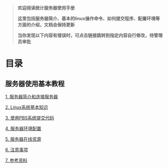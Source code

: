 > **欢迎阅读统计服务器使用手册**
> 
> **这里包括服务器简介、基本的linux操作命令、如何提交程序、配置环境等方面的介绍，文档会保持更新**
> 
> **当你发现以下内容有错误时，可点击链接跳转到指定内容自行修改，待管理员审批**

# 目录

## 服务器使用基本教程

[1. 服务器简介和连接服务器](/docs/source/docs/source/raw/服务器使用基本教程/CH1服务器简介和连接服务器.md)

[2. Linux系统基本知识](/docs/source/raw/服务器使用基本教程/CH2Linux系统基本知识.md)

[3. 使用PBS系统提交代码](/docs/source/raw/服务器使用基本教程/CH3使用PBS系统提交代码.md)

[4. 服务器环境配置](/docs/source/raw/服务器使用基本教程/CH4服务器环境配置.md)

[5. 服务器在线资源](/docs/source/raw/服务器使用基本教程/CH5服务器在线资源.md)

[6. 注意事项](/docs/source/raw/服务器使用基本教程/CH6注意事项.md)

[7. 参考资料](/docs/source/raw/服务器使用基本教程/CH7参考资料.md)

